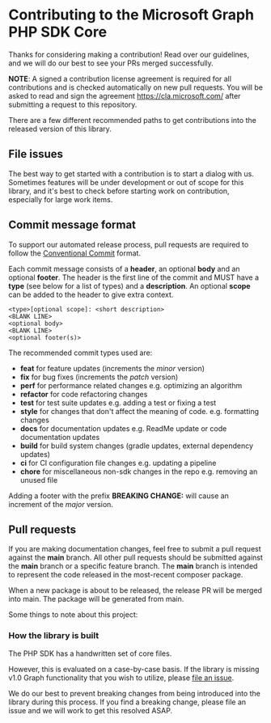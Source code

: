 # Contributing to the Microsoft Graph PHP SDK Core
Thanks for considering making a contribution! Read over our guidelines, and we will do our best to see your PRs merged successfully.

**NOTE**: A signed a contribution license agreement is required for all contributions and is checked automatically on new pull requests. You will be asked to read and sign the agreement https://cla.microsoft.com/ after submitting a request to this repository.

There are a few different recommended paths to get contributions into the released version of this library.

## File issues
The best way to get started with a contribution is to start a dialog with us. Sometimes features will be under development or out of scope for this library, and it's best to check before starting work on contribution, especially for large work items.

## Commit message format

To support our automated release process, pull requests are required to follow the [Conventional Commit](https://www.conventionalcommits.org/en/v1.0.0/)
format.

Each commit message consists of a **header**, an optional **body** and an optional **footer**. The header is the first line of the commit and
MUST have a **type** (see below for a list of types) and a **description**. An optional **scope** can be added to the header to give extra context.

```
<type>[optional scope]: <short description>
<BLANK LINE>
<optional body>
<BLANK LINE>
<optional footer(s)>
```

The recommended commit types used are:

- **feat** for feature updates (increments the _minor_ version)
- **fix** for bug fixes (increments the _patch_ version)
- **perf** for performance related changes e.g. optimizing an algorithm
- **refactor** for code refactoring changes
- **test** for test suite updates e.g. adding a test or fixing a test
- **style** for changes that don't affect the meaning of code. e.g. formatting changes
- **docs** for documentation updates e.g. ReadMe update or code documentation updates
- **build** for build system changes (gradle updates, external dependency updates)
- **ci** for CI configuration file changes e.g. updating a pipeline
- **chore** for miscellaneous non-sdk changes in the repo e.g. removing an unused file

Adding a footer with the prefix **BREAKING CHANGE:** will cause an increment of the _major_ version.

## Pull requests
If you are making documentation changes, feel free to submit a pull request against the **main** branch. All other pull requests should be submitted against the **main** branch or a specific feature branch. The **main** branch is intended to represent the code released in the most-recent composer package.

When a new package is about to be released, the release PR will be merged into main. The package will be generated from main.

Some things to note about this project:

### How the library is built
The PHP SDK has a handwritten set of core files.


However, this is evaluated on a case-by-case basis. If the library is missing v1.0 Graph functionality that you wish to utilize, please [file an issue](https://github.com/microsoftgraph/msgraph-sdk-php-core/issues).

We do our best to prevent breaking changes from being introduced into the library during this process. If you find a breaking change, please file an issue and we will work to get this resolved ASAP.


